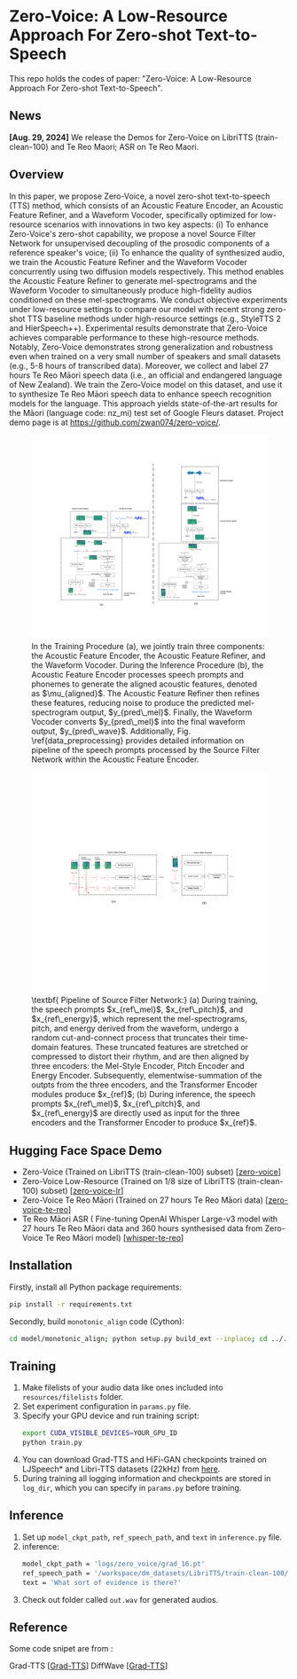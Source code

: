 # Zero-Voice: A Low-Resource Approach For Zero-shot Text-to-Speech

This repo holds the codes of paper: "Zero-Voice: A Low-Resource Approach For Zero-shot Text-to-Speech".

## News

**[Aug. 29, 2024]** We release the Demos for Zero-Voice on LibriTTS (train-clean-100) and Te Reo Maori;  ASR on Te Reo Maori.

## Overview

In this paper, we propose  Zero-Voice, a novel zero-shot text-to-speech (TTS) method, which  consists of an Acoustic Feature Encoder, an Acoustic Feature Refiner, and a Waveform Vocoder, specifically optimized for low-resource scenarios with innovations in two key aspects: 
(i) To enhance Zero-Voice's zero-shot capability, we propose a novel Source Filter Network for unsupervised decoupling of the prosodic components of a reference speaker's voice; 
(ii) To enhance the quality of synthesized audio, we train the Acoustic Feature Refiner and the Waveform Vocoder concurrently using two diffusion models respectively. This method enables the Acoustic Feature Refiner to generate mel-spectrograms and the Waveform Vocoder to simultaneously produce high-fidelity audios conditioned on these mel-spectrograms. 
We conduct objective experiments under low-resource settings to compare our model with recent strong zero-shot TTS baseline methods under high-resource settings (e.g., StyleTTS 2 and HierSpeech++). Experimental results demonstrate that Zero-Voice achieves comparable performance to these high-resource methods. 
Notably, Zero-Voice demonstrates strong generalization and robustness even when trained on a very small number of speakers and small datasets (e.g., 5-8 hours of transcribed data). Moreover, we collect and label 27 hours Te Reo Māori speech data (i.e., an official and endangered language of New Zealand). We train the Zero-Voice model on this dataset, and use it to synthesize Te Reo Māori speech data to enhance speech recognition models for the language. This approach yields state-of-the-art results for the Māori (language code: nz\_mi) test set of Google Fleurs dataset.
Project demo page is at https://github.com/zwan074/zero-voice/.

<figure>
<img src="assets/modeltrainingandinference.svg" alt="modeltrainingandinference" style="zoom: 50%;" />
<figcaption>In the Training Procedure (a), we jointly train three components: the Acoustic Feature Encoder, the Acoustic Feature Refiner, and the Waveform Vocoder. During the Inference Procedure (b), the Acoustic Feature Encoder processes speech prompts and phonemes to generate the aligned acoustic features, denoted as $\mu_{aligned}$. The Acoustic Feature Refiner then refines these features, reducing noise to produce the predicted mel-spectrogram output, $y_{pred\_mel}$. Finally, the Waveform Vocoder converts $y_{pred\_mel}$ into the final waveform output, $y_{pred\_wave}$. Additionally, Fig. \ref{data_preprocessing} provides detailed information on pipeline of the speech prompts processed by the Source Filter Network within the Acoustic Feature Encoder.</figcaption>
</figure>

<figure>
<img src="assets/data_preprocessing.svg" alt="/data_preprocessing" style="zoom: 70%;" />
<figcaption>\textbf{ Pipeline of Source Filter Network:} (a) 
During training, the speech prompts $x_{ref\_mel}$, $x_{ref\_pitch}$, and $x_{ref\_energy}$, which represent the mel-spectrograms, pitch, and energy derived from the waveform, undergo a random cut-and-connect process that truncates their time-domain features. These truncated features are stretched or compressed to distort their rhythm, and are then aligned by three encoders: the Mel-Style Encoder, Pitch Encoder and Energy Encoder. Subsequently, elementwise-summation of the outpts from the three encoders, and the Transformer Encoder modules produce $x_{ref}$;
(b) During inference, the speech prompts $x_{ref\_mel}$, $x_{ref\_pitch}$, and $x_{ref\_energy}$ are directly used as input for the three encoders and the Transformer Encoder to produce $x_{ref}$. </figcaption>
</figure>

## Hugging Face Space Demo

- Zero-Voice (Trained on LibriTTS (train-clean-100) subset) [[zero-voice](https://huggingface.co/spaces/zwan074/zero-voice)] 
- Zero-Voice Low-Resource (Trained on 1/8 size of LibriTTS (train-clean-100) subset)  [[zero-voice-lr](https://huggingface.co/spaces/zwan074/zero-voice-lr)] 
- Zero-Voice Te Reo Māori (Trained on 27 hours Te Reo Māori data)  [[zero-voice-te-reo](https://huggingface.co/spaces/zwan074/zero-voice-te-reo)] 
- Te Reo Māori ASR ( Fine-tuning OpenAI Whisper Large-v3 model with 27 hours Te Reo Māori data and 360 hours synthesised data from Zero-Voice Te Reo Māori model)  [[whisper-te-reo](https://huggingface.co/spaces/zwan074/whisper-te-reo)]

## Installation

Firstly, install all Python package requirements:

```bash
pip install -r requirements.txt
```

Secondly, build `monotonic_align` code (Cython):

```bash
cd model/monotonic_align; python setup.py build_ext --inplace; cd ../..
```

## Training

1. Make filelists of your audio data like ones included into `resources/filelists` folder.  
2. Set experiment configuration in `params.py` file.
3. Specify your GPU device and run training script:
    ```bash
    export CUDA_VISIBLE_DEVICES=YOUR_GPU_ID
    python train.py 
    ```
4.  You can download Grad-TTS and HiFi-GAN checkpoints trained on LJSpeech* and Libri-TTS datasets (22kHz) from [here](https://drive.google.com/drive/folders/1grsfccJbmEuSBGQExQKr3cVxNV0xEOZ7?usp=sharing).
5.  During training all logging information and checkpoints are stored in `log_dir`, which you can specify in `params.py` before training.

## Inference

1. Set up `model_ckpt_path`, `ref_speech_path`, and `text` in `inference.py` file.
4. inference:
    ```bash
    model_ckpt_path = 'logs/zero_voice/grad_16.pt'
    ref_speech_path = '/workspace/dm_datasets/LibriTTS/train-clean-100/7190/90543/7190_90543_000005_000001.wav'
    text = 'What sort of evidence is there?'
    ```
5. Check out folder called `out.wav` for generated audios.

   
## Reference

Some code snipet are from :

Grad-TTS [[Grad-TTS](https://github.com/huawei-noah/Speech-Backbones/tree/main/Grad-TTS)] 
DiffWave [[Grad-TTS](https://github.com/lmnt-com/diffwave)] 
